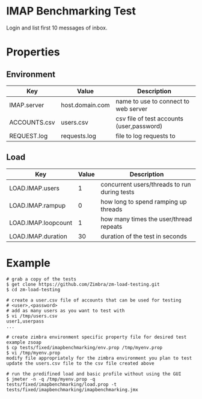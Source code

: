 # IMAP Benchmarking Test

Login and list first 10 messages of inbox.

# Properties

## Environment

|Key         |Value          |Description                              |
|------------|---------------|-----------------------------------------|
|IMAP.server |host.domain.com|name to use to connect to web server     |
|ACCOUNTS.csv|users.csv      |csv file of test accounts (user,password)|
|REQUEST.log |requests.log   |file to log requests to                  |

## Load

|Key                 |Value|Description                                 |
|--------------------|-----|--------------------------------------------|
|LOAD.IMAP.users     |1    |concurrent users/threads to run during tests|
|LOAD.IMAP.rampup    |0    |how long to spend ramping up threads        |
|LOAD.IMAP.loopcount |1    |how many times the user/thread repeats      |
|LOAD.IMAP.duration  |30   |duration of the test in seconds             |

# Example

```
# grab a copy of the tests
$ get clone https://github.com/Zimbra/zm-load-testing.git 
$ cd zm-load-testing

# create a user.csv file of accounts that can be used for testing
# <user>,<password>
# add as many users as you want to test with
$ vi /tmp/users.csv
user1,userpass
...

# create zimbra environment specific property file for desired test example zsoap
$ cp tests/fixed/imapbenchmarking/env.prop /tmp/myenv.prop
$ vi /tmp/myenv.prop
modify file appropriately for the zimbra environment you plan to test
update the users.csv file to the csv file created above

# run the predifined load and basic profile without using the GUI
$ jmeter -n -q /tmp/myenv.prop -q tests/fixed/imapbenchmarking/load.prop -t tests/fixed/imapbenchmarking/imapbenchmarking.jmx
```
